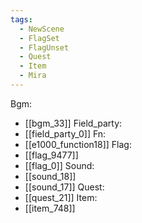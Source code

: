```yaml
---
tags:
  - NewScene
  - FlagSet
  - FlagUnset
  - Quest
  - Item
  - Mira
---
```

Bgm:
- [[bgm_33]]
Field_party:
- [[field_party_0]]
Fn:
- [[e1000_function18]]
Flag:
- [[flag_9477]]
- [[flag_0]]
Sound:
- [[sound_18]]
- [[sound_17]]
Quest:
- [[quest_21]]
Item:
- [[item_748]]
